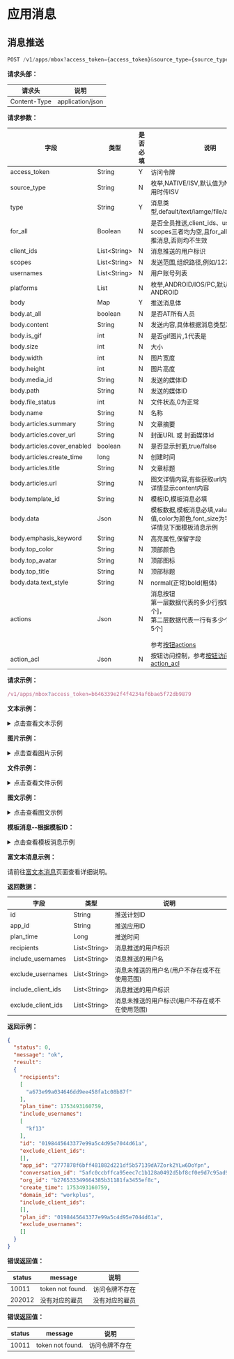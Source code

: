 # 应用消息

## 消息推送

```js
POST /v1/apps/mbox?access_token={access_token}&source_type={source_type}&for_all={for_all}
```
**请求头部：**

|请求头|说明 |
|---|---|
| Content-Type |application/json|

**请求参数：**

| 字段                          | 类型                 | 是否必填 | 说明                                                                                                                   |
|-----------------------------|--------------------|------|----------------------------------------------------------------------------------------------------------------------|
| access_token                | String             | Y    | 访问令牌                                                                                                                 |
| source_type                 | String             | N    | 枚举,NATIVE/ISV,默认值为NATIVE,ISV应用时传ISV                                                                                  |
| type                        | String             | Y    | 消息类型,default/text/iamge/file/article/template                                                                        |
| for_all                     | Boolean            | N    | 是否全员推送,client_ids、usernames、scopes三者均为空,且for_all=true时,才全员推消息,否则均不生效                                                 |
| client_ids                  | List&lt;String&gt; | N    | 消息推送的用户标识                                                                                                            |
| scopes                      | List&lt;String&gt; | N    | 发送范围,组织路径,例如/122/234/                                                                                                |
| usernames                   | List&lt;String&gt; | N    | 用户账号列表                                                                                                               |
| platforms                   | List               | N    | 枚举,ANDROID/IOS/PC,默认值为IOS和ANDROID                                                                                    |
| body                        | Map                | Y    | 推送消息体                                                                                                                |
| body.at_all                 | boolean            | N    | 是否AT所有人员                                                                                                             |
| body.content                | String             | N    | 发送内容,具体根据消息类型决定                                                                                                      |
| body.is_gif                 | int                | N    | 是否gif图片,1代表是                                                                                                         |
| body.size                   | int                | N    | 大小                                                                                                                   |
| body.width                  | int                | N    | 图片宽度                                                                                                                 |
| body.height                 | int                | N    | 图片高度                                                                                                                 |
| body.media_id               | String             | N    | 发送的媒体ID                                                                                                              |
| body.path                   | String             | N    | 发送的媒体ID                                                                                                              |
| body.file_status            | int                | N    | 文件状态,0为正常                                                                                                            |
| body.name                   | String             | N    | 名称                                                                                                                   |
| body.articles.summary       | String             | N    | 文章摘要                                                                                                                 |
| body.articles.cover_url     | String             | N    | 封面URL 或 封面媒体Id                                                                                                       |
| body.articles.cover_enabled | boolean            | N    | 是否显示封面,true/false                                                                                                    |
| body.articles.create_time   | long               | N    | 创建时间                                                                                                                 |
| body.articles.title         | String             | N    | 文章标题                                                                                                                 |
| body.articles.url           | String             | N    | 图文详情内容,有些获取url内容,为空时,图文详情显示content内容                                                                                 |
| body.template_id            | String             | N    | 模板ID,模板消息必填                                                                                                          |
| body.data                   | Json               | N    | 模板数据,模板消息必填,value为变量值,color为颜色,font_size为字号大小.<br/>详情见下面模板消息示例                                                       |
| body.emphasis_keyword       | String             | N    | 高亮属性,保留字段                                                                                                            |
| body.top_color              | String             | N    | 顶部颜色                                                                                                                 |
| body.top_avatar             | String             | N    | 顶部图标                                                                                                                 |
| body.top_title              | String             | N    | 顶部标题                                                                                                                 |
| body.data.text_style        | String             | N    | normal(正常)bold(粗体)                                                                                                   |
| actions                     | Json               | N    | 消息按钮<br/>第一层数据代表的多少行按钮[目前最多5个]，<br/>第二层数据代表一行有多少个按钮[目前最多5个]<br/><br/>参考[按钮actions](/api/bot/response.html#按钮actions) 
| action_acl                  | Json               | N    | 按钮访问控制，参考[按钮访问控制action_acl](/api/bot/response.html#按钮访问控制action-acl)                                                 

**请求示例：**

```js
/v1/apps/mbox?access_token=b646339e2f4f4234af6bae5f72db9879
```

**文本示例：**

<details>
<summary>点击查看文本示例</summary>

```json
{
  "type": "TEXT", 
  "body": {
    "at_all": false, 
    "content": "2"
  }, 
  "client_ids": [
    "c24b6a94cfb14b79af12a1399edc9e31"
  ],
  "usernames": [
    "username1"
  ],
  "platforms": [
    "ANDROID","IOS","PC"
  ]
}
```

![text-message.png](text-message.png)
Curl示例
~~~
curl -i -X POST \
   -H "Content-Type:application/json" \
   -d \
'{
    "type": "text",
    "body":
    {
        "content": "测试文本消息"
    },
    "usernames":
    [
        "username1","username2"
    ]
}' \
 'https://替换成你的域名/v1/apps/mbox?access_token={替换成你的access_token}'
~~~
</details>

**图片示例：**

<details>
<summary>点击查看图片示例</summary>

```json
{
  "type": "IMAGE", 
  "body": {
    "is_gif": 0, 
    "size": 1852, 
    "width": 280, 
    "media_id": "Z3JvdXAxL00wMC8wMC80OC9yQkFCR1ZkaFI5Q0FjNmp2QUFBSFBIRkhXSkk1NDEuanBn", 
    "content": "图片内容,base64编码", 
    "height": 280
  }, 
  "client_ids": [
    "c24b6a94cfb14b79af12a1399edc9e31"
  ],
  "usernames": [
    "username1"
  ],
  "platforms": [
    "ANDROID","IOS","PC"
  ]
}
```
![image-message.png](image-message.png)
Curl示例
~~~
curl -i -X POST \
   -H "Content-Type:application/json" \
   -d \
'{
  "type": "IMAGE", 
  "body": {
    "is_gif": 0, 
    "size": 1852, 
    "width": 280, 
    "media_id": "Z3JvdXAxL00wMC8wMC80OC9yQkFCR1ZkaFI5Q0FjNmp2QUFBSFBIRkhXSkk1NDEuanBn", 
    "content": "图片内容,base64编码", 
    "height": 280
  }, 
  "usernames": [
    "username1","username2"
  ],
  "platforms": [
    "ANDROID","IOS","PC"
  ]
}' \
 'https://替换成你的域名/v1/apps/mbox?access_token={替换成你的access_token}'
~~~

</details>

**文件示例：**

<details>
<summary>点击查看文件示例</summary>

```json
{
  "type": "FILE", 
  "body": {
    "file_status": 0, //文件状态,0代表正常
    "size": 71416, 
    "name": "IMG_0778.GIF", 
    "media_id": "Z3JvdXAxL00wMC8wMC80Ny9yQkFCR1ZkaEdBZUFYRkxmQUFFVy1JYmNRbTgwNjkuZ2lm", 
  }, 
  "client_ids": [
    "c24b6a94cfb14b79af12a1399edc9e31"
  ],
  "platforms": [
    "ANDROID","IOS","PC"
  ]
}
```
</details>

**图文示例：**

<details>
<summary>点击查看图文示例</summary>

```json
{
  "type": "ARTICLE", 
  "body": {
    "articles": [
      {
        "summary": "", 
        "cover_enabled": false, 
        "cover_url": "Z3JvdXAxL00wMC8wMC8zQi9yQkFCR1ZkVlFwYUFicjJ3QUFQa2NkSHlFM280MDMuanBn", 
        "create_time": 1465205632846, 
        "author": "凯里",  
        "title": "云南丽江", 
        "content": "<p>这个文章被删除了</p>", 
        "url": ""
      }
    ]
  }, 
  "platforms": [
    "ANDROID", 
    "IOS", 
    "PC"
  ]
}
```
</details>

**模板消息--根据模板ID：**

<details>
<summary>点击查看模板消息示例</summary>

```json
{
  "type": "TEMPLATE", 
  "body": {
    "template_id": "152891af-1bec-4a18-8201-a58e08a7afad", 
    "top_color": "#00ff00",
    "top_avatar": "Z3JvdXAxL00wMC8wMC80MC9yQkFCR1ZkWDQ0ZUFRY21LQUFBZXVHZDBHS0U4MTkuanBn",
    "top_title": "流程大师",
    "data": [
      {
        "key": "keyword1", 
        "value": "339208499", 
        "color": "#00ff00", 
        "font_size": "12", 
        "text_style": "normal"
      }, 
      {
        "key": "keyword2", 
        "value": "2016年01月05日", 
        "color": "#00ff00", 
        "font_size": "12", 
        "text_style": "normal"
      }, 
      {
        "key": "keyword3", 
        "value": "830138013810", 
        "color": "#00ff00", 
        "font_size": "12", 
        "text_style": "normal"
      }, 
      {
        "key": "keyword4", 
        "value": "8310380131", 
        "color": "#00ff00", 
        "font_size": "12", 
        "text_style": "bold"
      }
    ],
    "emphasis_keyword": "keyword1.DATA"
  }, 
  "client_ids": [
    "a86e83a26be44eb59806901cc8be5d5c"
  ], 
  "platforms": [
    "ANDROID"
  ]
}
```
模板
![template-template.png](template-template.png)
消息
![template-message.png](template-message.png)
Curl示例
~~~
curl -i -X POST \
   -H "Content-Type:application/json" \
   -d \
'{
    "type": "TEMPLATE",
    "body":
    {
        "template_id": "0196ec87c52376598999e17768c59e17",
        "top_color": "#ffff00",
        "top_avatar": "01971626be367cb3b57ac2313b07eb43",
        "top_title": "流程大师",
        "data":
        [
            {
                "key": "sn",
                "value": "339208499",
                "color": "#00ff00",
                "font_size": "14",
                "text_style": "normal"
            },
            {
                "key": "type",
                "value": "缴存业务",
                "color": "#00ff00",
                "font_size": "14",
                "text_style": "normal"
            },
            {
                "key": "data",
                "value": "2016年01月05日",
                "color": "#00ff00",
                "font_size": "12",
                "text_style": "normal"
            },
            {
                "key": "url",
                "value": "https://www.baidu.com",
                "color": "#00ff00",
                "font_size": "12",
                "text_style": "bold"
            }
        ]
    },
    "usernames": [
    "username1","username2"
  ],
  "platforms": [
    "ANDROID","IOS","PC"
  ]
}' \
 'https://替换成你的域名/v1/apps/mbox?access_token={替换成你的access_token}'
~~~
</details>

**富文本消息示例：**

请前往[富文本消息](/api/app/richText.html)页面查看详细说明。

**返回数据：**

| 字段| 类型                 | 说明                       |
|---|--------------------|--------------------------|
| id | String             | 推送计划ID                   |
| app_id | String             | 推送应用ID                   |
| plan_time | Long               | 推送时间                     |
| recipients | List&lt;String&gt; | 消息推送的用户标识                |
| include_usernames | List&lt;String&gt; | 消息推送的用户名                 |
| exclude_usernames | List&lt;String&gt; | 消息未推送的用户名(用户不存在或不在使用范围)  |
| include_client_ids | List&lt;String&gt; | 消息推送的用户标识                |
| exclude_client_ids | List&lt;String&gt; | 消息未推送的用户标识(用户不存在或不在使用范围) |

**返回示例：**

```json
{
  "status": 0,
  "message": "ok",
  "result":
  {
    "recipients":
    [
      "a673e99a034646dd9ee458fa1c08b87f"
    ],
    "plan_time": 1753493160759,
    "include_usernames":
    [
      "kf13"
    ],
    "id": "0198445643377e99a5c4d95e7044d61a",
    "exclude_client_ids":
    [],
    "app_id": "2777878f6bff481882d221df5b57139dA7Zork2YLw6DoYpn",
    "conversation_id": "5afc0ccbffca95eec7c1b128a0492d5bf8cf0e9d7c95ad94c80695c3d40d909de0db8b0fb4a0c8009bfc88a2968c7ff6407861a09b35e329acdabb8000162b06",
    "org_id": "b276533349664385b31181fa3455ef8c",
    "create_time": 1753493160759,
    "domain_id": "workplus",
    "include_client_ids":
    [],
    "plan_id": "0198445643377e99a5c4d95e7044d61a",
    "exclude_usernames":
    []
  }
}
```

**错误返回值：**

| status | message |说明|
|---|---|---|
| 10011 |token not found.|访问令牌不存在|
| 202012 |没有对应的雇员|没有对应的雇员|


**错误返回值：**

| status | message |说明|
|---|---|---|
| 10011 |token not found.|访问令牌不存在|
